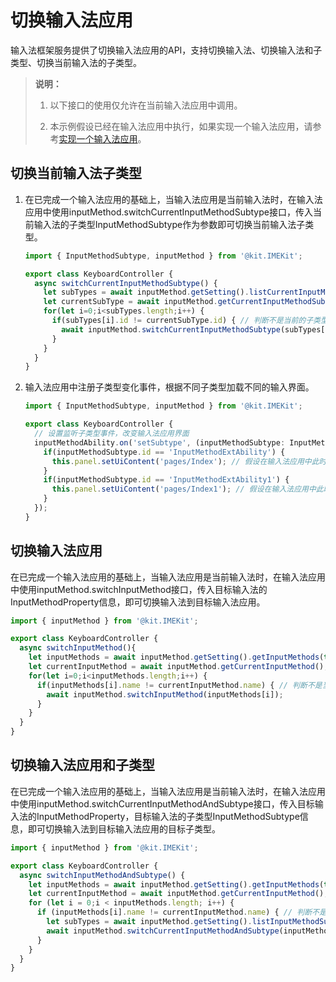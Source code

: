 # 切换输入法应用

输入法框架服务提供了切换输入法应用的API，支持切换输入法、切换输入法和子类型、切换当前输入法的子类型。

> **说明：**
>
> 1. 以下接口的使用仅允许在当前输入法应用中调用。
>
> 2. 本示例假设已经在输入法应用中执行，如果实现一个输入法应用，请参考[实现一个输入法应用](./inputmethod_application_guide.md)。

## 切换当前输入法子类型

1. 在已完成一个输入法应用的基础上，当输入法应用是当前输入法时，在输入法应用中使用inputMethod.switchCurrentInputMethodSubtype接口，传入当前输入法的子类型InputMethodSubtype作为参数即可切换当前输入法子类型。

   ```ts
   import { InputMethodSubtype, inputMethod } from '@kit.IMEKit';
   
   export class KeyboardController {
     async switchCurrentInputMethodSubtype() {
       let subTypes = await inputMethod.getSetting().listCurrentInputMethodSubtype(); // 获取当前输入法的所有子类型
       let currentSubType = await inputMethod.getCurrentInputMethodSubtype(); // 获取当前输入法当前的子类型
       for(let i=0;i<subTypes.length;i++) {
         if(subTypes[i].id != currentSubType.id) { // 判断不是当前的子类型时切换，实际开发中可以根据需要填固定子类型
           await inputMethod.switchCurrentInputMethodSubtype(subTypes[i]);
         }
       }
     }
   }
   ```

2. 输入法应用中注册子类型变化事件，根据不同子类型加载不同的输入界面。

   ```ts
   import { InputMethodSubtype, inputMethod } from '@kit.IMEKit';
   
   export class KeyboardController {
     // 设置监听子类型事件，改变输入法应用界面
     inputMethodAbility.on('setSubtype', (inputMethodSubtype: InputMethodSubtype) => {
       if(inputMethodSubtype.id == 'InputMethodExtAbility') {
         this.panel.setUiContent('pages/Index'); // 假设在输入法应用中此时Panel已经在onCreate流程中创建
       }
       if(inputMethodSubtype.id == 'InputMethodExtAbility1') {
         this.panel.setUiContent('pages/Index1'); // 假设在输入法应用中此时Panel已经在onCreate流程中创建
       }
     });
   }
   ```

## 切换输入法应用

在已完成一个输入法应用的基础上，当输入法应用是当前输入法时，在输入法应用中使用inputMethod.switchInputMethod接口，传入目标输入法的InputMethodProperty信息，即可切换输入法到目标输入法应用。

```ts
import { inputMethod } from '@kit.IMEKit';

export class KeyboardController {
  async switchInputMethod(){
    let inputMethods = await inputMethod.getSetting().getInputMethods(true); // 获取已使能的输入法列表
    let currentInputMethod = await inputMethod.getCurrentInputMethod(); // 获取当前输入法
    for(let i=0;i<inputMethods.length;i++) {
      if(inputMethods[i].name != currentInputMethod.name) { // 判断不是当前输入法时，切换到该输入法，实际开发中可以切换到固定输入法
        await inputMethod.switchInputMethod(inputMethods[i]);
      }
    }
  }
}
```

## 切换输入法应用和子类型

在已完成一个输入法应用的基础上，当输入法应用是当前输入法时，在输入法应用中使用inputMethod.switchCurrentInputMethodAndSubtype接口，传入目标输入法的InputMethodProperty，目标输入法的子类型InputMethodSubtype信息，即可切换输入法到目标输入法应用的目标子类型。

```ts
import { inputMethod } from '@kit.IMEKit';

export class KeyboardController {
  async switchInputMethodAndSubtype() {
    let inputMethods = await inputMethod.getSetting().getInputMethods(true); // 获取已使能的输入法列表
    let currentInputMethod = await inputMethod.getCurrentInputMethod(); // 获取当前输入法
    for (let i = 0;i < inputMethods.length; i++) {
      if (inputMethods[i].name != currentInputMethod.name) { // 判断不是当前输入法时，切换到该输入法，实际开发中可以切换到固定输入法
        let subTypes = await inputMethod.getSetting().listInputMethodSubtype(inputMethods[i]); // 获取目标输入法的子类型
        await inputMethod.switchCurrentInputMethodAndSubtype(inputMethods[i], subTypes[0]); // 本示例默认切换到获取的第一个子类型
      }
    }
  }
}
```